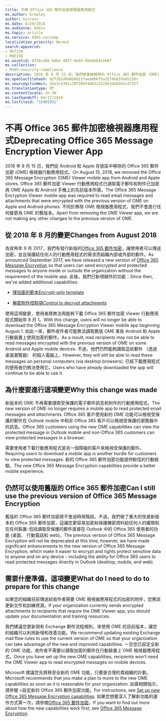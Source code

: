 ```yaml
---
title: 不再 Office 365 郵件加密檢視器應用程式
ms.author: krowley
author: kccross
ms.date: 6/29/2018
ms.audience: Admin
ms.topic: article
ms.service: O365-seccomp
localization_priority: Normal
search.appverid:
- MET150
- MOE150
ms.assetid: 6336cabb-b06e-402f-9e85-8bb9eb4ce68f
ms.collection:
- M365-security-compliance
description: 2018 年 8 月 15 日，我們將會被移除的 Office 365 郵件加密 (OME) 檢視器行動應用程式 Android 和 Apple 存放區。 Office 365 郵件加密 Viewer 行動應用程式已讀取電子郵件和附件已加密與 OME Apple 和 Android 手機上的先前版本所需。 不同於移除 OME 檢視器應用程式，我們不會進行任何變更為 OME 的舊版本。
ms.openlocfilehash: 82f28249e6b9911faea866f5a3574b635e45156c
ms.sourcegitcommit: d3e3ce391130f209f4d63c2528e1da8342cd732f
ms.translationtype: MT
ms.contentlocale: zh-TW
ms.lasthandoff: 04/17/2019
ms.locfileid: "31901931"
---
```

# <a name="deprecating-office-365-message-encryption-viewer-app"></a><span data-ttu-id="be16d-105">不再 Office 365 郵件加密檢視器應用程式</span><span class="sxs-lookup"><span data-stu-id="be16d-105">Deprecating Office 365 Message Encryption Viewer App</span></span>

<span data-ttu-id="be16d-106">2018 年 8 月 15 日，我們從 Android 和 Apple 存放區中移除的 Office 365 郵件加密 (OME) 檢視器行動應用程式。</span><span class="sxs-lookup"><span data-stu-id="be16d-106">On August 15, 2018, we removed the Office 365 Message Encryption (OME) Viewer mobile app from Android and Apple stores.</span></span> <span data-ttu-id="be16d-107">Office 365 郵件加密 Viewer 行動應用程式已讀取電子郵件和附件已加密與 OME Apple 和 Android 手機上的先前版本所需。</span><span class="sxs-lookup"><span data-stu-id="be16d-107">The Office 365 Message Encryption Viewer mobile app was required to read email messages and attachments that were encrypted with the previous version of OME on Apple and Android phones.</span></span> <span data-ttu-id="be16d-108">不同於移除 OME 檢視器應用程式，我們不會進行任何變更為 OME 的舊版本。</span><span class="sxs-lookup"><span data-stu-id="be16d-108">Apart from removing the OME Viewer app, we are not making any other changes to the previous version of OME.</span></span>
  
## <a name="changes-from-august-2018"></a><span data-ttu-id="be16d-109">從 2018 年 8 月的變更</span><span class="sxs-lookup"><span data-stu-id="be16d-109">Changes from August 2018</span></span>

<span data-ttu-id="be16d-110">為宣佈年 9 月 2017，我們有發行新版的[Office 365 郵件加密](https://aka.ms/ome2017)，讓使用者可以傳送加密，並且保護給任何人的行動應用程式的需求而組織內部或外部的郵件。</span><span class="sxs-lookup"><span data-stu-id="be16d-110">As announced September 2017, we have released a new version of [Office 365 Message Encryption](https://aka.ms/ome2017) so that users can send encrypted and protected messages to anyone inside or outside the organization without the requirement of the mobile app.</span></span> <span data-ttu-id="be16d-111">此後，我們已新增額外的功能：</span><span class="sxs-lookup"><span data-stu-id="be16d-111">Since then, we've added additional capabilities:</span></span>
  
- [<span data-ttu-id="be16d-112">僅加密的範本</span><span class="sxs-lookup"><span data-stu-id="be16d-112">Encrypt-only template</span></span>](https://aka.ms/encryptonly)

- [<span data-ttu-id="be16d-113">解密附件控制項</span><span class="sxs-lookup"><span data-stu-id="be16d-113">Control to decrypt attachments</span></span>](https://techcommunity.microsoft.com/t5/Security-Privacy-and-Compliance/Admin-control-for-attachments-now-available-in-Office-365/ba-p/204007)
    
<span data-ttu-id="be16d-114">使用這項變更，使用者將無法再能夠下載 Office 365 郵件加密 Viewer 行動應用程式開始年 8 月 1。</span><span class="sxs-lookup"><span data-stu-id="be16d-114">With this change, users will no longer be able to download the Office 365 Message Encryption Viewer mobile app beginning August 1.</span></span> <span data-ttu-id="be16d-115">如此一來，郵件收件者可能無法讀取舊版 OME 某些 Android 和 Apple 行動裝置上使用加密的郵件。</span><span class="sxs-lookup"><span data-stu-id="be16d-115">As a result, mail recipients may not be able to read messages encrypted with the previous version of OME on some Android and Apple mobile devices.</span></span> <span data-ttu-id="be16d-116">不過，他們仍然能夠讀取這些郵件 （透過桌面瀏覽器） 的個人電腦上。</span><span class="sxs-lookup"><span data-stu-id="be16d-116">However, they will still be able to read these messages on personal computers (via desktop browsers).</span></span> <span data-ttu-id="be16d-117">已經下載應用程式的使用者仍無法使用它。</span><span class="sxs-lookup"><span data-stu-id="be16d-117">Users who have already downloaded the app will continue to be able to use it.</span></span>
  
## <a name="why-this-change-was-made"></a><span data-ttu-id="be16d-118">為什麼要進行這項變更</span><span class="sxs-lookup"><span data-stu-id="be16d-118">Why this change was made</span></span>

<span data-ttu-id="be16d-119">新版本的 OME 不再需要讀取受保護的電子郵件訊息和附件的行動應用程式。</span><span class="sxs-lookup"><span data-stu-id="be16d-119">The new version of OME no longer requires a mobile app to read protected email messages and attachments.</span></span> <span data-ttu-id="be16d-120">Office 365 客戶使用新的 OME 功能可以檢視受保護的郵件在 Outlook mobile 中和非 Office 365 客戶可以檢視受保護的瀏覽器中的訊息。</span><span class="sxs-lookup"><span data-stu-id="be16d-120">Office 365 customers using the new OME capabilities can view the protected message in Outlook mobile and non-Office 365 customers can view protected messages in a browser.</span></span>
  
<span data-ttu-id="be16d-121">需要使用者下載行動應用程式是另一個障礙的客戶來檢視受保護的郵件。</span><span class="sxs-lookup"><span data-stu-id="be16d-121">Requiring users to download a mobile app is another hurdle for customers to view protected messages.</span></span> <span data-ttu-id="be16d-122">新的 Office 365 郵件加密功能提供較佳的行動經驗。</span><span class="sxs-lookup"><span data-stu-id="be16d-122">The new Office 365 Message Encryption capabilities provide a better mobile experience.</span></span>
  
## <a name="can-i-still-use-the-previous-version-of-office-365-message-encryption"></a><span data-ttu-id="be16d-123">仍然可以使用舊版的 Office 365 郵件加密</span><span class="sxs-lookup"><span data-stu-id="be16d-123">Can I still use the previous version of Office 365 Message Encryption</span></span>

<span data-ttu-id="be16d-124">舊版的 Office 365 郵件加密將不會過時現階段，不過，我們做了重大的改進新版本的 Office 365 郵件加密，這讓您更容易加密和保護機密資料給任何人的權限和在任何裝置-包括讀取受保護的郵件直接在 Outlook 中的 Office 365 使用者的功能 (桌面、 行動電話和 web)。</span><span class="sxs-lookup"><span data-stu-id="be16d-124">The previous version of Office 365 Message Encryption will not be deprecated at this time, however, we have made significant enhancements to the new version of Office 365 Message Encryption, which make it easier to encrypt and rights protect sensitive data to anyone and on any device - including the ability for Office 365 users to read protected messages directly in Outlook (desktop, mobile, and web).</span></span> 
  
## <a name="what-do-i-need-to-do-to-prepare-for-this-change"></a><span data-ttu-id="be16d-125">需要什麼準備，這項變更</span><span class="sxs-lookup"><span data-stu-id="be16d-125">What do I need to do to prepare for this change</span></span>

<span data-ttu-id="be16d-126">如果您的組織目前傳送給收件者需要 OME 檢視器應用程式的加密的附件，您應該更新文件和訓練資源。</span><span class="sxs-lookup"><span data-stu-id="be16d-126">If your organization currently sends encrypted attachments to recipients that require the OME Viewer app, you should update your documentation and training resources.</span></span>
  
<span data-ttu-id="be16d-127">我們建議您更新現有 Exchange 郵件流程規則，來使用 OME 的目前版本，讓您的組織可以利用新增和改善功能。</span><span class="sxs-lookup"><span data-stu-id="be16d-127">We recommend updating existing Exchange mail flow rules to use the current version of OME so that your organization can take advantage of the new and improved capabilities.</span></span> <span data-ttu-id="be16d-128">一旦您已設定全新的 OME 功能，收件者不需要以讀取加密的郵件在行動裝置上 OME 檢視器應用程式。</span><span class="sxs-lookup"><span data-stu-id="be16d-128">Once you have set up the new OME capabilities, recipients won't need the OME Viewer app to read encrypted messages on mobile devices.</span></span>
  
<span data-ttu-id="be16d-129">Microsoft 建議您先將移至全新的 OME 功能，只要是合理的貴組織的計劃。</span><span class="sxs-lookup"><span data-stu-id="be16d-129">Microsoft recommends that you make a plan to move to the new OME capabilities as soon as it is reasonable for your organization.</span></span> <span data-ttu-id="be16d-130">如需相關指示，請參閱 <<c0>設定新的 Office 365 郵件加密功能。</span><span class="sxs-lookup"><span data-stu-id="be16d-130">For instructions, see [Set up new Office 365 Message Encryption capabilities](set-up-new-message-encryption-capabilities.md).</span></span> <span data-ttu-id="be16d-131">如果您想要深入了解新功能的運作方式第一次，請參閱[Office 365 郵件加密](ome.md)。</span><span class="sxs-lookup"><span data-stu-id="be16d-131">If you want to find out more about how the new capabilities work first, see [Office 365 Message Encryption](ome.md).</span></span>
  

